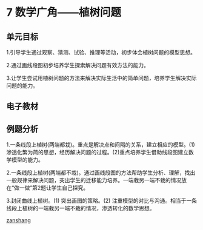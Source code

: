 # 7 数学广角——植树问题

## 单元目标

1.引导学生通过观察、猜测、试验、推理等活动，初步体会植树问题的模型思想。

2.通过画线段图初步培养学生探索解决问题有效方法的能力。

3.让学生尝试用植树问题的方法来解决实际生活中的简单问题，培养学生解决实际问题的能力。


## 电子教材

<Ebook grade="xxsx5a" :pages="104" :paged="108" ></Ebook>

## 例题分析

1.一条线段上植树(两端都栽)。重点是解决点和间隔的关系，建立相应的模型。(1)渗透化繁为简的思想，经历解决问题的过程。(2)重点培养学生借助线段图建立数学模型的能力。

2.一条线段上植树(两端都不栽)。通过画线段图的方法帮助学生分析、理解，找出一般规律来解决问题，突出学生的迁移能力培养。一端栽另一端不栽的情况放在“做一做”第2题让学生自己探究。

3.封闭曲线上植树。(1)	突出画图的策略。(2)	注重模型的对比与沟通。相当于一条线段上植树的一端栽另一端不栽的情况，渗透转化的数学思想。

[zanshang](../res/zanshang.md ':include')